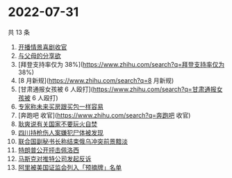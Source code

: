 # 2022-07-31

共 13 条

<!-- BEGIN ZHIHUSEARCH -->
<!-- 最后更新时间 Sun Jul 31 2022 11:10:23 GMT+0800 (China Standard Time) -->
1. [开播情景喜剧收官](https://www.zhihu.com/search?q=开播情景喜剧收官)
1. [与父母的分享欲](https://www.zhihu.com/search?q=与父母的分享欲)
1. [拜登支持率仅为 38%](https://www.zhihu.com/search?q=拜登支持率仅为 38%)
1. [8 月新规](https://www.zhihu.com/search?q=8 月新规)
1. [甘肃通报女孩被 6 人殴打](https://www.zhihu.com/search?q=甘肃通报女孩被 6 人殴打)
1. [专家称未来买房跟买包一样容易](https://www.zhihu.com/search?q=专家称未来买房跟买包一样容易)
1. [奔跑吧 收官](https://www.zhihu.com/search?q=奔跑吧 收官)
1. [耿爽说有关国家不要玩火自焚](https://www.zhihu.com/search?q=耿爽说有关国家不要玩火自焚)
1. [四川持枪伤人案嫌犯尸体被发现](https://www.zhihu.com/search?q=四川持枪伤人案嫌犯尸体被发现)
1. [联合国副秘书长称结束俄乌冲突前景黯淡](https://www.zhihu.com/search?q=联合国副秘书长称结束俄乌冲突前景黯淡)
1. [特朗普公开抨击佩洛西](https://www.zhihu.com/search?q=特朗普公开抨击佩洛西)
1. [马斯克对推特公司发起反诉](https://www.zhihu.com/search?q=马斯克对推特公司发起反诉)
1. [阿里被美国证监会列入「预摘牌」名单](https://www.zhihu.com/search?q=阿里被美国证监会列入「预摘牌」名单)
<!-- END ZHIHUSEARCH -->
